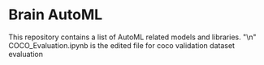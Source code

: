 # Brain AutoML

This repository contains a list of AutoML related models and libraries.
"\n" COCO_Evaluation.ipynb is the edited file for coco validation  dataset evaluation
